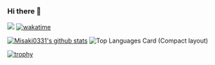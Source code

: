 ### Hi there 👋
![](https://komarev.com/ghpvc/?username=Misaki0331) [![wakatime](https://wakatime.com/badge/user/018d0dbe-8663-45ea-bd9b-a77eb927dd94.svg)](https://wakatime.com/@018d0dbe-8663-45ea-bd9b-a77eb927dd94)

[![Misaki0331's github stats](https://github-readme-stats.vercel.app/api?username=Misaki0331&count_private=true)](https://github.com/anuraghazra/github-readme-stats) ![Top Languages Card (Compact layout)](https://github-readme-stats.vercel.app/api/top-langs/?username=Misaki0331&layout=compact)

[![trophy](https://github-profile-trophy.vercel.app/?username=Misaki0331&theme=monokai&margin-w=15)](https://github.com/ryo-ma/github-profile-trophy)


<!--
**Misaki0331/Misaki0331** is a ✨ _special_ ✨ repository because its `README.md` (this file) appears on your GitHub profile.

Here are some ideas to get you started:

- 🔭 I’m currently working on ...
- 🌱 I’m currently learning ...
- 👯 I’m looking to collaborate on ...
- 🤔 I’m looking for help with ...
- 💬 Ask me about ...
- 📫 How to reach me: ...
- 😄 Pronouns: ...
- ⚡ Fun fact: ...
-->
